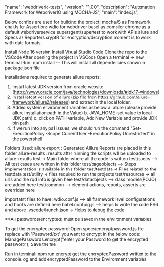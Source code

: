 "name": "webdriverio-tests",
"version": "1.0.0",
"description": "Automation Framework for WebdriverIO using MOCHA-JS",
"main": "index.js",

Below configs are used for building the project:
mochaJS as Framework
chaiJs for Assertions
wdio for webdriver 
babel as compiler
chrome as a default webdriverservice
superagent/supertest to work with APIs
allure and Specs as Reporters
cryptR for encryption/decryption
moment is to work with date formats


Install Node 16 version
Install Visual Studio Code
Clone the repo to the VSCode
After opening the project in VSCode 
Open a terminal -> new terminal 
Run: npm install  -- This will install all dependencies shown in package.json file

Installations required to generate allure reports:
1. Install latest JDK version from oracle website (https://www.oracle.com/java/technologies/downloads/#jdk17-windows)
2. Install latest version of allure (zip file  from https://github.com/allure-framework/allure2/releases) and extract in the local folder.
3. Added system environment variables as below
    a. allure (please provide allure installation path in the Value) 
    b. JAVA_HOME (set value to local JDK path) 
    c. click on PATH variable, Add New Variable and provide JDK bin path
4. If we run into any ps1 issues, we should run the command "Set-ExecutionPolicy -Scope CurrentUser -ExecutionPolicy Unrestricted" in the powershell

Folders Used:
allure-report : Generated Alllure Reports are placed in this folder
allure-results : results after running the scripts will be uploaded to allure-results
test -> Main folder where all the code is written 
test/specs --> All test cases are written in this folder
test/pageobjects --> Steps implementation is available in this folder
test/testdata -> Files related to the testdata 
test/utility -> files required to run the projects
test/resources -> all urls and the rqd info is given here
test/dataobjects --> class models(POJO) are added here 
test/common --> element actions, reports, asserts are overriden here 

importatnt files to have:
wdio.conf.js --> all framework level configurations and hooks are defined here
babel.confpig.js --> helps to write the code ES6 and above 
.vscode/launch.json -> Helps to debug the code 

**All passwords(encrypted) must be saved in the environment variables

To get the encrypted password:
Open specs/encryptpassword.js file  
replace with 'Password/txt' you want to encrypt in the below code:
ManagePasswords.encrypt("enter your Password to get the encrypted password");
Save the file

Run in terminal: npm run encrypt 
get the encryptedPassword written to the console.log 
and add encryptedPassword  to the Environment variables


